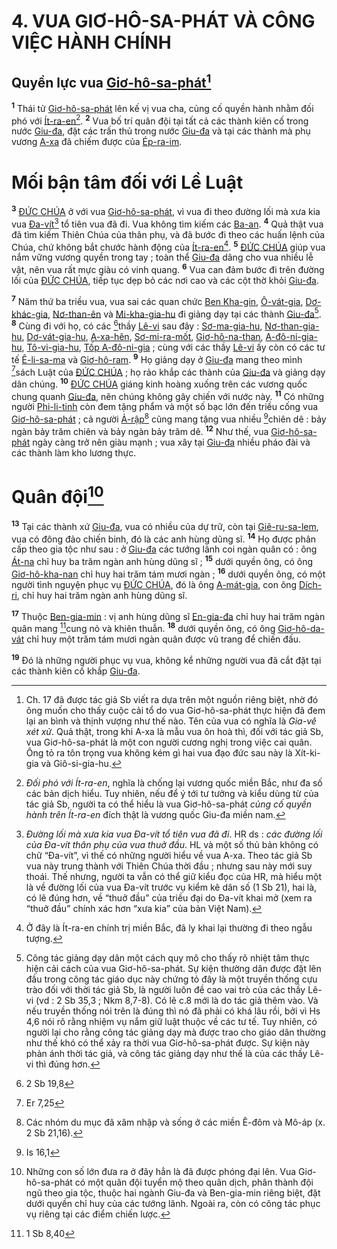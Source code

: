 # 4. VUA GIƠ-HÔ-SA-PHÁT VÀ CÔNG VIỆC HÀNH CHÍNH

## Quyền lực vua [Giơ-hô-sa-phát]()[^1-bb0fd52a-9816-48c7-942f-cff0be0f7249]

<sup><b>1</b></sup> Thái tử [Giơ-hô-sa-phát]() lên kế vị vua cha, củng cố quyền hành nhằm đối phó với [Ít-ra-en]()[^2-bb0fd52a-9816-48c7-942f-cff0be0f7249]. <sup><b>2</b></sup> Vua bố trí quân đội tại tất cả các thành kiên cố trong nước [Giu-đa](), đặt các trấn thủ trong nước [Giu-đa]() và tại các thành mà phụ vương [A-xa]() đã chiếm được của [Ép-ra-im]().

# Mối bận tâm đối với Lề Luật

<sup><b>3</b></sup> [ĐỨC CHÚA]() ở với vua [Giơ-hô-sa-phát](), vì vua đi theo đường lối mà xưa kia vua [Đa-vít]()[^3-bb0fd52a-9816-48c7-942f-cff0be0f7249] tổ tiên vua đã đi. Vua không tìm kiếm các [Ba-an](). <sup><b>4</b></sup> Quả thật vua đã tìm kiếm Thiên Chúa của thân phụ, và đã bước đi theo các huấn lệnh của Chúa, chứ không bắt chước hành động của [Ít-ra-en]()[^4-bb0fd52a-9816-48c7-942f-cff0be0f7249]. <sup><b>5</b></sup> [ĐỨC CHÚA]() giúp vua nắm vững vương quyền trong tay ; toàn thể [Giu-đa]() dâng cho vua nhiều lễ vật, nên vua rất mực giàu có vinh quang. <sup><b>6</b></sup> Vua can đảm bước đi trên đường lối của [ĐỨC CHÚA](), tiếp tục dẹp bỏ các nơi cao và các cột thờ khỏi [Giu-đa]().

<sup><b>7</b></sup> Năm thứ ba triều vua, vua sai các quan chức [Ben Kha-gin](), [Ô-vát-gia](), [Dơ-khác-gia](), [Nơ-than-ên]() và [Mi-kha-gia-hu]() đi giảng dạy tại các thành [Giu-đa]()[^5-bb0fd52a-9816-48c7-942f-cff0be0f7249]. <sup><b>8</b></sup> Cùng đi với họ, có các [^1@-bb0fd52a-9816-48c7-942f-cff0be0f7249]thầy [Lê-vi]() sau đây : [Sơ-ma-gia-hu](), [Nơ-than-gia-hu](), [Dơ-vát-gia-hu](), [A-xa-hên](), [Sơ-mi-ra-mốt](), [Giơ-hô-na-than](), [A-đô-ni-gia-hu](), [Tô-vi-gia-hu](), [Tốp A-đô-ni-gia]() ; cùng với các thầy [Lê-vi]() ấy còn có các tư tế [Ê-li-sa-ma]() và [Giơ-hô-ram](). <sup><b>9</b></sup> Họ giảng dạy ở [Giu-đa]() mang theo mình [^2@-bb0fd52a-9816-48c7-942f-cff0be0f7249]sách Luật của [ĐỨC CHÚA]() ; họ rảo khắp các thành của [Giu-đa]() và giảng dạy dân chúng. <sup><b>10</b></sup> [ĐỨC CHÚA]() giáng kinh hoàng xuống trên các vương quốc chung quanh [Giu-đa](), nên chúng không gây chiến với nước này. <sup><b>11</b></sup> Có những người [Phi-li-tinh]() còn đem tặng phẩm và một số bạc lớn đến triều cống vua [Giơ-hô-sa-phát]() ; cả người [Ả-rập]()[^6-bb0fd52a-9816-48c7-942f-cff0be0f7249] cũng mang tặng vua nhiều [^3@-bb0fd52a-9816-48c7-942f-cff0be0f7249]chiên dê : bảy ngàn bảy trăm chiên và bảy ngàn bảy trăm dê. <sup><b>12</b></sup> Như thế, vua [Giơ-hô-sa-phát]() ngày càng trở nên giàu mạnh ; vua xây tại [Giu-đa]() nhiều pháo đài và các thành làm kho lương thực.

# Quân đội[^7-bb0fd52a-9816-48c7-942f-cff0be0f7249]

<sup><b>13</b></sup> Tại các thành xứ [Giu-đa](), vua có nhiều của dự trữ, còn tại [Giê-ru-sa-lem](), vua có đông đảo chiến binh, đó là các anh hùng dũng sĩ. <sup><b>14</b></sup> Họ được phân cấp theo gia tộc như sau : ở [Giu-đa]() các tướng lãnh coi ngàn quân có : ông [Át-na]() chỉ huy ba trăm ngàn anh hùng dũng sĩ ; <sup><b>15</b></sup> dưới quyền ông, có ông [Giơ-hô-kha-nan]() chỉ huy hai trăm tám mươi ngàn ; <sup><b>16</b></sup> dưới quyền ông, có một người tình nguyện phục vụ [ĐỨC CHÚA](), đó là ông [A-mát-gia](), con ông [Dích-ri](), chỉ huy hai trăm ngàn anh hùng dũng sĩ.

<sup><b>17</b></sup> Thuộc [Ben-gia-min]() : vị anh hùng dũng sĩ [En-gia-đa]() chỉ huy hai trăm ngàn quân mang [^4@-bb0fd52a-9816-48c7-942f-cff0be0f7249]cung nỏ và khiên thuẫn. <sup><b>18</b></sup> dưới quyền ông, có ông [Giơ-hô-da-vát]() chỉ huy một trăm tám mươi ngàn quân được vũ trang để chiến đấu.

<sup><b>19</b></sup> Đó là những người phục vụ vua, không kể những người vua đã cắt đặt tại các thành kiên cố khắp [Giu-đa]().

[^1-bb0fd52a-9816-48c7-942f-cff0be0f7249]: Ch. 17 đã được tác giả Sb viết ra dựa trên một nguồn riêng biệt, nhờ đó ông muốn cho thấy cuộc cải tổ do vua Giơ-hô-sa-phát thực hiện đã đem lại an bình và thịnh vượng như thế nào. Tên của vua có nghĩa là _Gia-vê xét xử_. Quả thật, trong khi A-xa là mẫu vua ôn hoà thì, đối với tác giả Sb, vua Giơ-hô-sa-phát là một con người cương nghị trong việc cai quân. Ông tỏ ra tôn trọng vua không kém gì hai vua đạo đức sau này là Xít-ki-gia và Giô-si-gia-hu.

[^2-bb0fd52a-9816-48c7-942f-cff0be0f7249]: _Đối phó với Ít-ra-en_, nghĩa là chống lại vương quốc miền Bắc, như đa số các bản dịch hiểu. Tuy nhiên, nếu để ý tới tư tưởng và kiểu dùng từ của tác giả Sb, người ta có thể hiểu là vua Giơ-hô-sa-phát _củng cố quyền hành trên Ít-ra-en_ đích thật là vương quốc Giu-đa miền nam.

[^3-bb0fd52a-9816-48c7-942f-cff0be0f7249]: _Đường lối mà xưa kia vua Đa-vít tổ tiên vua đã đi_. HR ds : _các đường lối của Đa-vít thân phụ của vua thuở đầu_. HL và một số thủ bản không có chữ “Đa-vít”, vì thế có những người hiểu về vua A-xa. Theo tác giả Sb vua này trung thành với Thiên Chúa thời đầu ; nhưng sau này mới suy thoái. Thế nhưng, người ta vẫn có thể giữ kiểu đọc của HR, mà hiểu một là về đường lối của vua Đa-vít trước vụ kiểm kê dân số (1 Sb 21), hai là, có lẽ đúng hơn, về “thuở đầu” của triều đại do Đa-vít khai mở (xem ra “thuở đầu” chính xác hơn “xưa kia” của bản Việt Nam).

[^4-bb0fd52a-9816-48c7-942f-cff0be0f7249]: Ở đây là Ít-ra-en chính trị miền Bắc, đã ly khai lại thường đi theo ngẫu tượng.

[^5-bb0fd52a-9816-48c7-942f-cff0be0f7249]: Công tác giảng dạy dân một cách quy mô cho thấy rõ nhiệt tâm thực hiện cải cách của vua Giơ-hô-sa-phát. Sự kiện thường dân được đặt lên đầu trong công tác giáo dục này chứng tỏ đây là một truyền thống cựu trào đối với thời tác giả Sb, là người luôn đề cao vai trò của các thầy Lê-vi (vd : 2 Sb 35,3 ; Nkm 8,7-8). Có lẽ c.8 mới là do tác giả thêm vào. Và nếu truyền thống nói trên là đúng thì nó đã phải có khá lâu rồi, bởi vì Hs 4,6 nói rõ rằng nhiệm vụ nắm giữ luật thuộc về các tư tế. Tuy nhiên, có người lại cho rằng công tác giảng dạy mà được trao cho giáo dân thường như thế khó có thể xảy ra thời vua Giơ-hô-sa-phát được. Sự kiện này phản ánh thời tác giả, và công tác giảng dạy như thế là của các thầy Lê-vi thì đúng hơn.

[^6-bb0fd52a-9816-48c7-942f-cff0be0f7249]: Các nhóm du mục đã xâm nhập và sống ở các miền Ê-đôm và Mô-áp (x. 2 Sb 21,16).

[^7-bb0fd52a-9816-48c7-942f-cff0be0f7249]: Những con số lớn đưa ra ở đây hẳn là đã được phóng đại lên. Vua Giơ-hô-sa-phát có một quân đội tuyển mộ theo quân dịch, phân thành đội ngũ theo gia tộc, thuộc hai ngành Giu-đa và Ben-gia-min riêng biệt, đặt dưới quyền chỉ huy của các tướng lãnh. Ngoài ra, còn có công tác phục vụ riêng tại các điểm chiến lược.

[^1@-bb0fd52a-9816-48c7-942f-cff0be0f7249]: 2 Sb 19,8

[^2@-bb0fd52a-9816-48c7-942f-cff0be0f7249]: Er 7,25

[^3@-bb0fd52a-9816-48c7-942f-cff0be0f7249]: Is 16,1

[^4@-bb0fd52a-9816-48c7-942f-cff0be0f7249]: 1 Sb 8,40
